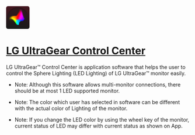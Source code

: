 ﻿![lg-ultragear-control-center Logo](https://raw.githubusercontent.com/Zoullx/chocolatey-packages/master/icons/lg-ultragear-control-center.png "LG UltraGear Control Center Logo")

# [LG UltraGear Control Center](https://community.chocolatey.org/packages/lg-ultragear-control-center)

LG UltraGear™ Control Center is application software that helps the user to control the Sphere Lighting (LED Lighting) of LG UltraGear™ monitor easily.

- Note: Although this software allows multi-monitor connections, there should be at most 1 LED supported monitor.

- Note: The color which user has selected in software can be different with the actual color of Lighting of the monitor.

- Note: If you change the LED color by using the wheel key of the monitor, current status of LED may differ with current status as shown on App.
